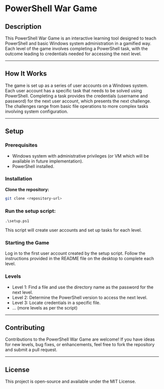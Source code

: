 # PowerShell War Game

## Description

This PowerShell War Game is an interactive learning tool designed to teach PowerShell and basic Windows system administration in a gamified way. Each level of the game involves completing a PowerShell task, with the outcome leading to credentials needed for accessing the next level.

---

## How It Works

The game is set up as a series of user accounts on a Windows system. Each user account has a specific task that needs to be solved using PowerShell. Completing a task provides the credentials (username and password) for the next user account, which presents the next challenge. The challenges range from basic file operations to more complex tasks involving system configuration.

---

## Setup

### Prerequisites

- Windows system with administrative privileges (or VM which will be available in future implementation).
- PowerShell installed.

### Installation

**Clone the repository:**

```bash
git clone <repository-url>
```

### Run the setup script:

`.\setup.ps1`

This script will create user accounts and set up tasks for each level.

### Starting the Game

Log in to the first user account created by the setup script. Follow the instructions provided in the README file on the desktop to complete each level.

### Levels

- Level 1: Find a file and use the directory name as the password for the next level.
- Level 2: Determine the PowerShell version to access the next level.
- Level 3: Locate credentials in a specific file.
- ... (more levels as per the script)

---

## Contributing

Contributions to the PowerShell War Game are welcome! If you have ideas for new levels, bug fixes, or enhancements, feel free to fork the repository and submit a pull request.

---

## License

This project is open-source and available under the MIT License.
